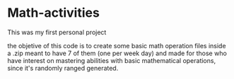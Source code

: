 # Math-activities

This was my first personal project

the objetive of this code is to create some basic math operation files inside a .zip meant to have 7 of them (one per week day) and made for those who have interest on mastering abilities with basic mathematical operations, since it's randomly ranged generated.

